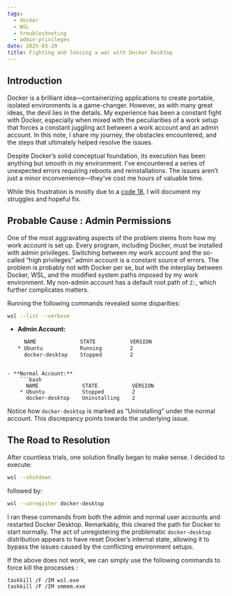 ```yaml
---
tags:
  - docker
  - WSL
  - troubleshooting
  - admin-privileges
date: 2025-03-20
title: Fighting and loosing a war with Docker Desktop
---
```

## Introduction

Docker is a brilliant idea—containerizing applications to create portable, isolated environments is a game-changer. However, as with many great ideas, the devil lies in the details. My experience has been a constant fight with Docker, especially when mixed with the peculiarities of a work setup that forces a constant juggling act between a work account and an admin account. In this note, I share my journey, the obstacles encountered, and the steps that ultimately helped resolve the issues.

Despite Docker’s solid conceptual foundation, its execution has been anything but smooth in my environment. I’ve encountered a series of unexpected errors requiring reboots and reinstallations. The issues aren’t just a minor inconvenience—they’ve cost me hours of valuable time.

While this frustration is mostly due to a [code 18](https://www.netlingo.com/word/code-18.php#:~:text=Refers%20to%20an%20error%20made,was%20working%20on%20yesterday%20morning%3F), I will document my struggles and hopeful fix.

## Probable Cause : Admin Permissions

One of the most aggravating aspects of the problem stems from how my work account is set up. Every program, including Docker, must be installed with admin privileges. Switching between my work account and the so-called “high privileges” admin account is a constant source of errors. The problem is probably not with Docker per se, but with the interplay between Docker, WSL, and the modified system paths imposed by my work environment. My non-admin account has a default root path of `Z:`, which further complicates matters.


Running the following commands revealed some disparities:

```bash
wsl --list --verbose
```

- **Admin Account:**
    ```bash
      NAME              STATE           VERSION
    * Ubuntu            Running         2
      docker-desktop    Stopped         2
```
    
- **Normal Account:**
    ```bash
      NAME              STATE           VERSION
    * Ubuntu            Stopped         2
      docker-desktop    Uninstalling    2
```
    

Notice how `docker-desktop` is marked as “Uninstalling” under the normal account. This discrepancy points towards the underlying issue.

## The Road to Resolution

After countless trials, one solution finally began to make sense. I decided to execute:

```bash
wsl --shutdown
```

followed by:

```bash
wsl --unregister docker-desktop
```

I ran these commands from both the admin and normal user accounts and restarted Docker Desktop. Remarkably, this cleared the path for Docker to start normally. The act of unregistering the problematic `docker-desktop` distribution appears to have reset Docker’s internal state, allowing it to bypass the issues caused by the conflicting environment setups.



If the above does not work, we can simply use the following commands to force kill the processes : 
```bash
taskkill /F /IM wsl.exe
taskkill /F /IM vmmem.exe
```



